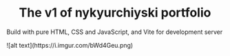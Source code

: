 <h1 align="center">The v1 of nykyurchiyski portfolio</h1>
<p>Build with pure HTML, CSS and JavaScript, and Vite for development server</p>
![alt text](https://i.imgur.com/bWd4Geu.png)
